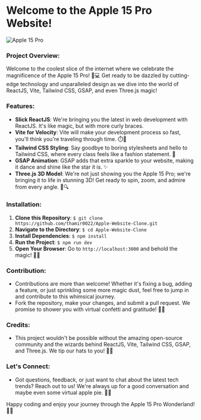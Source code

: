 # Welcome to the Apple 15 Pro Website!

![Apple 15 Pro](https://apple-website-clone-jjxrwlnze-thamirs-projects.vercel.app/assets/images/home_page.png)

### Project Overview:
Welcome to the coolest slice of the internet where we celebrate the magnificence of the Apple 15 Pro! 📱💻 Get ready to be dazzled by cutting-edge technology and unparalleled design as we dive into the world of ReactJS, Vite, Tailwind CSS, GSAP, and even Three.js magic! 

### Features:
- **Slick ReactJS**: We're bringing you the latest in web development with ReactJS. It's like magic, but with more curly braces.
- **Vite for Velocity**: Vite will make your development process so fast, you'll think you're traveling through time. ⏱️💨
- **Tailwind CSS Styling**: Say goodbye to boring stylesheets and hello to Tailwind CSS, where every class feels like a fashion statement. 💅
- **GSAP Animation**: GSAP adds that extra sparkle to your website, making it dance and shine like the star it is. ✨
- **Three.js 3D Model**: We're not just showing you the Apple 15 Pro; we're bringing it to life in stunning 3D! Get ready to spin, zoom, and admire from every angle. 🔄🔍

### Installation:
1. **Clone this Repository**: `$ git clone https://github.com/thamir0022/Apple-Website-Clone.git`
2. **Navigate to the Directory**: `$ cd Apple-Website-Clone`
3. **Install Dependencies**: `$ npm install`
4. **Run the Project**: `$ npm run dev`
5. **Open Your Browser**: Go to `http://localhost:3000` and behold the magic! 🎩✨

### Contribution:
- Contributions are more than welcome! Whether it's fixing a bug, adding a feature, or just sprinkling some more magic dust, feel free to jump in and contribute to this whimsical journey.
- Fork the repository, make your changes, and submit a pull request. We promise to shower you with virtual confetti and gratitude! 🎉🙏

### Credits:
- This project wouldn't be possible without the amazing open-source community and the wizards behind ReactJS, Vite, Tailwind CSS, GSAP, and Three.js. We tip our hats to you! 🎩🌟

### Let's Connect:
- Got questions, feedback, or just want to chat about the latest tech trends? Reach out to us! We're always up for a good conversation and maybe even some virtual apple pie. 🥧🍏

Happy coding and enjoy your journey through the Apple 15 Pro Wonderland! 🚀🍎
